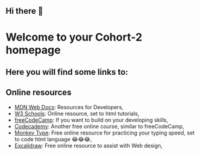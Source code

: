 ## Hi there 👋

# Welcome to your Cohort-2 homepage

## Here you will find some links to:

## Online resources
- [MDN Web Docs](https://developer.mozilla.org/en-US/): Resources for Developers,
- [W3 Schools](https://www.w3schools.com/html/default.asp): Online resource, set to html tutorials,
- [freeCodeCamp](https://www.freecodecamp.org/learn/2022/responsive-web-design/): If you want to build on your developing skills,
- [Codecademy](https://www.codecademy.com/catalog): Another free online course, similar to freeCodeCamp,
- [Monkey Type](https://monkeytype.com/): Free online resource for practicing your typing speed, set to code html language 😂😂😂,
- [Excalidraw](https://excalidraw.com/): Free online resource to assist with Web design,


<!--

**Here are some ideas to get you started:**

🙋‍♀️ A short introduction - what is your organization all about?
🌈 Contribution guidelines - how can the community get involved?
👩‍💻 Useful resources - where can the community find your docs? Is there anything else the community should know?
🍿 Fun facts - what does your team eat for breakfast?
🧙 Remember, you can do mighty things with the power of [Markdown](https://docs.github.com/github/writing-on-github/getting-started-with-writing-and-formatting-on-github/basic-writing-and-formatting-syntax)
-->
